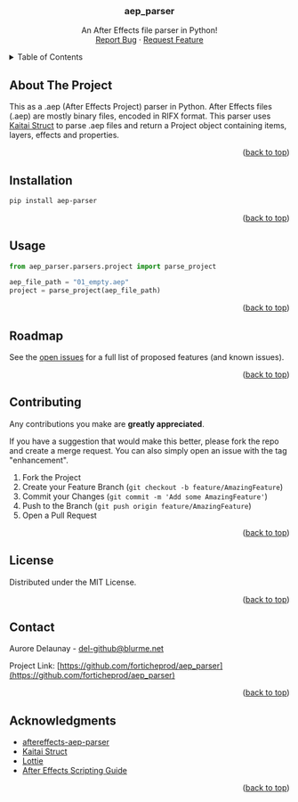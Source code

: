 <a name="readme-top"></a>

<!-- PROJECT NAME -->
<br />
<div align="center">
  <h3 align="center">aep_parser</h3>
  <p align="center">
    An After Effects file parser in Python!
    <br />
    <a href="https://github.com/forticheprod/aep_parser/issues">Report Bug</a>
    ·
    <a href="https://github.com/forticheprod/aep_parser/issues">Request Feature</a>
  </p>
</div>



<!-- TABLE OF CONTENTS -->
<details>
  <summary>Table of Contents</summary>
  <ol>
    <li><a href="#about-the-project">About The Project</a></li>
    <li><a href="#installation">Installation</a></li>
    <li><a href="#usage">Usage</a></li>
    <li><a href="#roadmap">Roadmap</a></li>
    <li><a href="#contributing">Contributing</a></li>
    <li><a href="#license">License</a></li>
    <li><a href="#contact">Contact</a></li>
    <li><a href="#acknowledgments">Acknowledgments</a></li>
  </ol>
</details>



<!-- ABOUT THE PROJECT -->
## About The Project


This as a .aep (After Effects Project) parser in Python. After Effects files (.aep) are mostly binary files, encoded in RIFX format. This parser uses [Kaitai Struct](https://kaitai.io/) to parse .aep files and return a Project object containing items, layers, effects and properties.

<p align="right">(<a href="#readme-top">back to top</a>)</p>



<!-- INSTALLATION -->
## Installation

```sh
pip install aep-parser
```

<p align="right">(<a href="#readme-top">back to top</a>)</p>




<!-- USAGE EXAMPLES -->
## Usage

```python
from aep_parser.parsers.project import parse_project

aep_file_path = "01_empty.aep"
project = parse_project(aep_file_path)
```

<p align="right">(<a href="#readme-top">back to top</a>)</p>




<!-- ROADMAP -->
## Roadmap

See the [open issues](https://github.com/forticheprod/aep_parser/issues) for a full list of proposed features (and known issues).

<p align="right">(<a href="#readme-top">back to top</a>)</p>




<!-- CONTRIBUTING -->
## Contributing

Any contributions you make are **greatly appreciated**.

If you have a suggestion that would make this better, please fork the repo and create a merge request. You can also simply open an issue with the tag "enhancement".

1. Fork the Project
2. Create your Feature Branch (`git checkout -b feature/AmazingFeature`)
3. Commit your Changes (`git commit -m 'Add some AmazingFeature'`)
4. Push to the Branch (`git push origin feature/AmazingFeature`)
5. Open a Pull Request

<p align="right">(<a href="#readme-top">back to top</a>)</p>




<!-- LICENSE -->
## License

Distributed under the MIT License.

<p align="right">(<a href="#readme-top">back to top</a>)</p>




<!-- CONTACT -->
## Contact

Aurore Delaunay - del-github@blurme.net

Project Link: [https://github.com/forticheprod/aep_parser](https://github.com/forticheprod/aep_parser)

<p align="right">(<a href="#readme-top">back to top</a>)</p>




<!-- ACKNOWLEDGMENTS -->
## Acknowledgments

* [aftereffects-aep-parser](https://github.com/boltframe/aftereffects-aep-parser)
* [Kaitai Struct](https://kaitai.io)
* [Lottie](https://lottiefiles.github.io/lottie-docs/aep/)
* [After Effects Scripting Guide](https://ae-scripting.docsforadobe.dev/)

<p align="right">(<a href="#readme-top">back to top</a>)</p>
